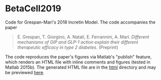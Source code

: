 # BetaCell2019

Code for Grespan-Mari's 2018 Incretin Model. The code accompanies the
paper

> E. Grespan, T. Giorgino, A. Natali, E. Ferrannini, A. Mari. *Different mechanisms of GIP
> and GLP-1 action explain their different therapeutic efficacy in type 2 diabetes*. (Preprint)

The code reproduces the paper's figures via Matlab's "publish" feature,
which renders an HTML file with inline comments and figures (tested in Matlab 2015b). The
generated HTML file are in the [html](html) directory and may be previewed
 [here](https://htmlpreview.github.io/?https://github.com/CNR-IN-MatMod/BetaCell2019/blob/master/html/IncretinModel_sim.html).


